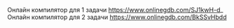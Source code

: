 Онлайн компилятор для 1 задачи https://www.onlinegdb.com/SJ1kwH-d_
<br>Онлайн компилятор для 2 задачи https://www.onlinegdb.com/BkSSvHbdd